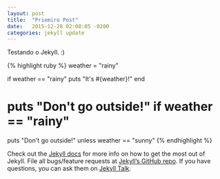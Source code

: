 ```yaml
---
layout: post
title:  "Priemiro Post"
date:   2015-12-28 02:08:05 -0200
categories: jekyll update
---
```

Testando o Jekyll. :)

{% highlight ruby %}
weather = "rainy"

if weather == "rainy"
  puts "It's #{weather}!"
end

# puts "Don't go outside!" if weather == "rainy"
puts "Don't go outside!" unless weather == "sunny"
{% endhighlight %}

Check out the [Jekyll docs][jekyll-docs] for more info on how to get the most out of Jekyll. File all bugs/feature requests at [Jekyll’s GitHub repo][jekyll-gh]. If you have questions, you can ask them on [Jekyll Talk][jekyll-talk].

[jekyll-docs]: http://jekyllrb.com/docs/home
[jekyll-gh]:   https://github.com/jekyll/jekyll
[jekyll-talk]: https://talk.jekyllrb.com/
